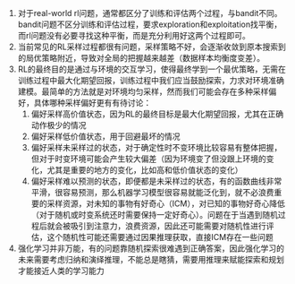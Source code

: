 1. 对于real-world rl问题，通常都区分了训练和评估两个过程，与bandit不同。bandit问题不区分训练和评估过程，要求exploration和exploitation找平衡，而rl问题没有必要寻找这种平衡，而是充分利用好这两个过程即可。
2. 当前常见的RL采样过程都很有问题，采样策略不好，会逐渐收敛到原本搜索到的局优策略附近，导致对全局的把握越来越差（数据样本均衡度变差）。
3. RL的最终目的是通过与环境的交互学习，使得最终学到一个最优策略，无需在训练过程中最大化期望回报，训练过程中我们应当鼓励探索，力求对环境准确建模。最简单的方法就是对环境均匀采样，然而我们可能会存在多种采样偏好，具体哪种采样偏好更有有待讨论：
   1. 偏好采样高价值状态，因为RL的最终目标是最大化期望回报，尤其在正确动作极少的情况
   2. 偏好采样低价值状态，用于回避最坏的情况
   3. 偏好采样未采样过的状态，对于确定性时不变环境比较容易有整体把握，但对于时变环境可能会产生较大偏差（因为环境变了但没跟上环境的变化，尤其是重要的地方的变化，比如高和低价值状态的变化）
   4. 偏好采样难以预测的状态，即便都是未采样过的状态，有的函数曲线非常平滑，很容易预测，那么机器学习模型很容易就能泛化到，就不必浪费重要的采样资源，对未知的事物有好奇心（ICM），对已知的事物好奇心降低（对于随机或时变系统还时需要保持一定好奇心）。问题在于当遇到随机过程后就会被吸引到注意力，浪费资源，因此还可能需要对随机性进行评估，这个随机性可能还需要通过因果推理获取，直接ICM存在一些问题
4. 强化学习并非万能，有的问题靠随机探索很难遇到正确答案，因此强化学习的未来需要考虑归纳和演绎推理，不能总是瞎猜，需要用推理来赋能探索和规划才能接近人类的学习能力
